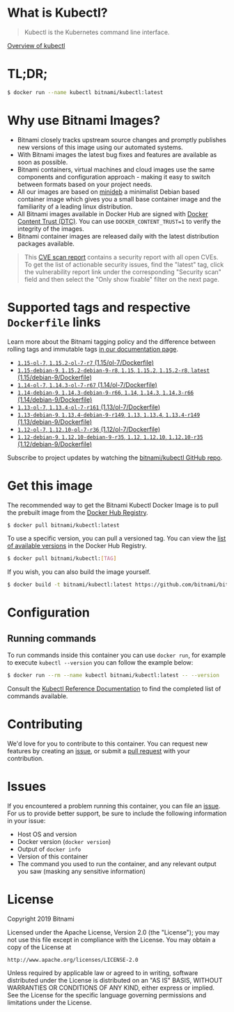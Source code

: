 
# What is Kubectl?

> Kubectl is the Kubernetes command line interface.

[Overview of kubectl](https://kubernetes.io/docs/reference/kubectl/overview/)

# TL;DR;

```bash
$ docker run --name kubectl bitnami/kubectl:latest
```

# Why use Bitnami Images?

* Bitnami closely tracks upstream source changes and promptly publishes new versions of this image using our automated systems.
* With Bitnami images the latest bug fixes and features are available as soon as possible.
* Bitnami containers, virtual machines and cloud images use the same components and configuration approach - making it easy to switch between formats based on your project needs.
* All our images are based on [minideb](https://github.com/bitnami/minideb) a minimalist Debian based container image which gives you a small base container image and the familiarity of a leading linux distribution.
* All Bitnami images available in Docker Hub are signed with [Docker Content Trust (DTC)](https://docs.docker.com/engine/security/trust/content_trust/). You can use `DOCKER_CONTENT_TRUST=1` to verify the integrity of the images.
* Bitnami container images are released daily with the latest distribution packages available.


> This [CVE scan report](https://quay.io/repository/bitnami/kubectl?tab=tags) contains a security report with all open CVEs. To get the list of actionable security issues, find the "latest" tag, click the vulnerability report link under the corresponding "Security scan" field and then select the "Only show fixable" filter on the next page.

# Supported tags and respective `Dockerfile` links

Learn more about the Bitnami tagging policy and the difference between rolling tags and immutable tags [in our documentation page](https://docs.bitnami.com/containers/how-to/understand-rolling-tags-containers/).


* [`1.15-ol-7`, `1.15.2-ol-7-r7` (1.15/ol-7/Dockerfile)](https://github.com/bitnami/bitnami-docker-kubectl/blob/1.15.2-ol-7-r7/1.15/ol-7/Dockerfile)
* [`1.15-debian-9`, `1.15.2-debian-9-r8`, `1.15`, `1.15.2`, `1.15.2-r8`, `latest` (1.15/debian-9/Dockerfile)](https://github.com/bitnami/bitnami-docker-kubectl/blob/1.15.2-debian-9-r8/1.15/debian-9/Dockerfile)
* [`1.14-ol-7`, `1.14.3-ol-7-r67` (1.14/ol-7/Dockerfile)](https://github.com/bitnami/bitnami-docker-kubectl/blob/1.14.3-ol-7-r67/1.14/ol-7/Dockerfile)
* [`1.14-debian-9`, `1.14.3-debian-9-r66`, `1.14`, `1.14.3`, `1.14.3-r66` (1.14/debian-9/Dockerfile)](https://github.com/bitnami/bitnami-docker-kubectl/blob/1.14.3-debian-9-r66/1.14/debian-9/Dockerfile)
* [`1.13-ol-7`, `1.13.4-ol-7-r161` (1.13/ol-7/Dockerfile)](https://github.com/bitnami/bitnami-docker-kubectl/blob/1.13.4-ol-7-r161/1.13/ol-7/Dockerfile)
* [`1.13-debian-9`, `1.13.4-debian-9-r149`, `1.13`, `1.13.4`, `1.13.4-r149` (1.13/debian-9/Dockerfile)](https://github.com/bitnami/bitnami-docker-kubectl/blob/1.13.4-debian-9-r149/1.13/debian-9/Dockerfile)
* [`1.12-ol-7`, `1.12.10-ol-7-r36` (1.12/ol-7/Dockerfile)](https://github.com/bitnami/bitnami-docker-kubectl/blob/1.12.10-ol-7-r36/1.12/ol-7/Dockerfile)
* [`1.12-debian-9`, `1.12.10-debian-9-r35`, `1.12`, `1.12.10`, `1.12.10-r35` (1.12/debian-9/Dockerfile)](https://github.com/bitnami/bitnami-docker-kubectl/blob/1.12.10-debian-9-r35/1.12/debian-9/Dockerfile)

Subscribe to project updates by watching the [bitnami/kubectl GitHub repo](https://github.com/bitnami/bitnami-docker-kubectl).

# Get this image

The recommended way to get the Bitnami Kubectl Docker Image is to pull the prebuilt image from the [Docker Hub Registry](https://hub.docker.com/r/bitnami/kubectl).

```bash
$ docker pull bitnami/kubectl:latest
```

To use a specific version, you can pull a versioned tag. You can view the [list of available versions](https://hub.docker.com/r/bitnami/kubectl/tags/) in the Docker Hub Registry.

```bash
$ docker pull bitnami/kubectl:[TAG]
```

If you wish, you can also build the image yourself.

```bash
$ docker build -t bitnami/kubectl:latest https://github.com/bitnami/bitnami-docker-kubectl.git
```

# Configuration

## Running commands

To run commands inside this container you can use `docker run`, for example to execute `kubectl --version` you can follow the example below:

```bash
$ docker run --rm --name kubectl bitnami/kubectl:latest -- --version
```

Consult the [Kubectl Reference Documentation](https://kubernetes.io/docs/reference/generated/kubectl/kubectl-commands) to find the completed list of commands available.

# Contributing

We'd love for you to contribute to this container. You can request new features by creating an [issue](https://github.com/bitnami/bitnami-docker-kubectl/issues), or submit a [pull request](https://github.com/bitnami/bitnami-docker-kubectl/pulls) with your contribution.

# Issues

If you encountered a problem running this container, you can file an [issue](https://github.com/bitnami/bitnami-docker-kubectl/issues). For us to provide better support, be sure to include the following information in your issue:

- Host OS and version
- Docker version (`docker version`)
- Output of `docker info`
- Version of this container
- The command you used to run the container, and any relevant output you saw (masking any sensitive information)

# License

Copyright 2019 Bitnami

Licensed under the Apache License, Version 2.0 (the "License");
you may not use this file except in compliance with the License.
You may obtain a copy of the License at

    http://www.apache.org/licenses/LICENSE-2.0

Unless required by applicable law or agreed to in writing, software
distributed under the License is distributed on an "AS IS" BASIS,
WITHOUT WARRANTIES OR CONDITIONS OF ANY KIND, either express or implied.
See the License for the specific language governing permissions and
limitations under the License.
